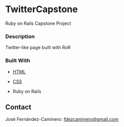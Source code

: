# TwitterCapstone
Ruby on Rails Capstone Project

### Description

Twitter-like page built with RoR

### Built With

* [HTML](https://developer.mozilla.org/en-US/docs/Web/HTML)

* [CSS](https://developer.mozilla.org/en-US/docs/Web/CSS)

* Ruby on Rails


## Contact

José Fernández-Caminero: fdezcaminero@gmail.com <br>
